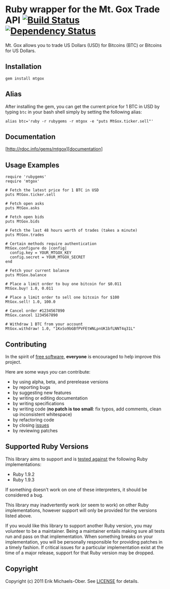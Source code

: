 # Ruby wrapper for the Mt. Gox Trade API [![Build Status](https://secure.travis-ci.org/sferik/mtgox.png?branch=master)][travis] [![Dependency Status](https://gemnasium.com/sferik/mtgox.png?travis)][gemnasium]
Mt. Gox allows you to trade US Dollars (USD) for Bitcoins (BTC) or Bitcoins for
US Dollars.

[travis]: http://travis-ci.org/sferik/mtgox
[gemnasium]: https://gemnasium.com/sferik/mtgox

## Installation
    gem install mtgox

## Alias
After installing the gem, you can get the current price for 1 BTC in USD by
typing `btc` in your bash shell simply by setting the following alias:

    alias btc='ruby -r rubygems -r mtgox -e "puts MtGox.ticker.sell"'

## Documentation
[http://rdoc.info/gems/mtgox][documentation]

[documentation]: http://rdoc.info/gems/mtgox

## Usage Examples
    require 'rubygems'
    require 'mtgox'

    # Fetch the latest price for 1 BTC in USD
    puts MtGox.ticker.sell

    # Fetch open asks
    puts MtGox.asks

    # Fetch open bids
    puts MtGox.bids

    # Fetch the last 48 hours worth of trades (takes a minute)
    puts MtGox.trades

    # Certain methods require authentication
    MtGox.configure do |config|
      config.key = YOUR_MTGOX_KEY
      config.secret = YOUR_MTGOX_SECRET
    end

    # Fetch your current balance
    puts MtGox.balance

    # Place a limit order to buy one bitcoin for $0.011
    MtGox.buy! 1.0, 0.011

    # Place a limit order to sell one bitcoin for $100
    MtGox.sell! 1.0, 100.0

    # Cancel order #1234567890
    MtGox.cancel 1234567890

    # Withdraw 1 BTC from your account
    MtGox.withdraw! 1.0, "1KxSo9bGBfPVFEtWNLpnUK1bfLNNT4q31L"

## Contributing
In the spirit of [free software][free-sw], **everyone** is encouraged to help
improve this project.

[free-sw]: http://www.fsf.org/licensing/essays/free-sw.html

Here are some ways *you* can contribute:

* by using alpha, beta, and prerelease versions
* by reporting bugs
* by suggesting new features
* by writing or editing documentation
* by writing specifications
* by writing code (**no patch is too small**: fix typos, add comments, clean up
  inconsistent whitespace)
* by refactoring code
* by closing [issues][]
* by reviewing patches

[issues]: https://github.com/sferik/mtgox/issues

## Supported Ruby Versions
This library aims to support and is [tested against][travis] the following Ruby
implementations:

* Ruby 1.9.2
* Ruby 1.9.3

If something doesn't work on one of these interpreters, it should be considered
a bug.

This library may inadvertently work (or seem to work) on other Ruby
implementations, however support will only be provided for the versions listed
above.

If you would like this library to support another Ruby version, you may
volunteer to be a maintainer. Being a maintainer entails making sure all tests
run and pass on that implementation. When something breaks on your
implementation, you will be personally responsible for providing patches in a
timely fashion. If critical issues for a particular implementation exist at the
time of a major release, support for that Ruby version may be dropped.

## Copyright
Copyright (c) 2011 Erik Michaels-Ober. See [LICENSE][] for details.

[license]: https://github.com/sferik/mtgox/blob/master/LICENSE.md
